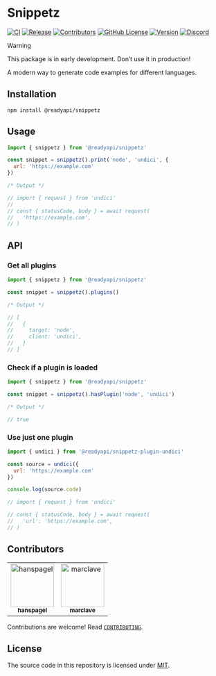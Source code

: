 # Snippetz

[![CI](https://github.com/khulnasoft/readyapi-snippetz/actions/workflows/ci.yml/badge.svg)](https://github.com/khulnasoft/readyapi-snippetz/actions/workflows/ci.yml)
[![Release](https://github.com/khulnasoft/readyapi-snippetz/actions/workflows/release.yml/badge.svg)](https://github.com/khulnasoft/readyapi-snippetz/actions/workflows/release.yml)
[![Contributors](https://img.shields.io/github/contributors/khulnasoft/readyapi-snippetz)](https://github.com/khulnasoft/readyapi-snippetz/graphs/contributors)
[![GitHub License](https://img.shields.io/github/license/khulnasoft/readyapi-snippetz)](https://github.com/khulnasoft/readyapi-snippetz/blob/main/LICENSE)
[![Version](https://img.shields.io/npm/v/%40khulnasoft/readyapi-snippetz)](https://www.npmjs.com/package/@readyapi/snippetz)
[![Discord](https://img.shields.io/discord/1135330207960678410?style=flat&color=5865F2)](https://discord.gg/8HeZcRGPFS)

> [!WARNING]
> This package is in early development. Don’t use it in production!

A modern way to generate code examples for different languages.

## Installation

```
npm install @readyapi/snippetz
```

## Usage

```js
import { snippetz } from '@readyapi/snippetz'

const snippet = snippetz().print('node', 'undici', {
  url: 'https://example.com'
})

/* Output */

// import { request } from 'undici'
//
// const { statusCode, body } = await request(
//   'https://example.com',
// )
```

## API

### Get all plugins

```js
import { snippetz } from '@readyapi/snippetz'

const snippet = snippetz().plugins()

/* Output */

// [
//   {
//     target: 'node',
//     client: 'undici',
//   }
// ]
```

### Check if a plugin is loaded

```js
import { snippetz } from '@readyapi/snippetz'

const snippet = snippetz().hasPlugin('node', 'undici')

/* Output */

// true
```

### Use just one plugin

```js
import { undici } from '@readyapi/snippetz-plugin-undici'

const source = undici({
  url: 'https://example.com'
})

console.log(source.code)

// import { request } from 'undici'

// const { statusCode, body } = await request(
//   'url': 'https://example.com',
// )
```

## Contributors

<!-- readme: collaborators,contributors -start -->
<table>
<tr>
    <td align="center">
        <a href="https://github.com/hanspagel">
            <img src="https://avatars.githubusercontent.com/u/1577992?v=4" width="100;" alt="hanspagel"/>
            <br />
            <sub><b>hanspagel</b></sub>
        </a>
    </td>
    <td align="center">
        <a href="https://github.com/marclave">
            <img src="https://avatars.githubusercontent.com/u/6176314?v=4" width="100;" alt="marclave"/>
            <br />
            <sub><b>marclave</b></sub>
        </a>
    </td></tr>
</table>
<!-- readme: collaborators,contributors -end -->

Contributions are welcome! Read [`CONTRIBUTING`](https://github.com/khulnasoft/readyapi-snippetz/blob/main/CONTRIBUTING).

## License

The source code in this repository is licensed under [MIT](https://github.com/khulnasoft/readyapi-snippetz/blob/main/LICENSE).